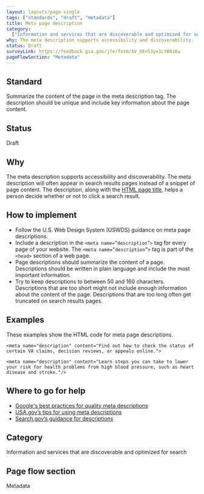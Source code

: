 ```yaml
---
layout: layouts/page-single
tags: ["standards", "draft", "metadata"]
title: Meta page description
category:
  ["Information and services that are discoverable and optimized for search"]
why: The meta description supports accessibility and discoverability.
status: Draft
surveyLink: https://feedback.gsa.gov/jfe/form/SV_bEn53yx1LYB816u
pageFlowSection: "Metadata"
---
```


## Standard

Summarize the content of the page in the meta description tag. The description should be unique and include key information about the page content.

## Status

Draft

## Why

The meta description supports accessibility and discoverability. The meta description will often appear in search results pages instead of a snippet of page content. The description, along with the [HTML page title](../html-page-title), helps a person decide whether or not to click a search result.

## How to implement

- Follow the U.S. Web Design System (USWDS) guidance on meta page descriptions.
- Include a description in the `<meta name=”description”>` tag for every page of your website. The `<meta name=”description”>` tag is part of the `<head>` section of a web page.
- Page descriptions should summarize the content of a page. Descriptions should be written in plain language and include the most important information.
- Try to keep descriptions to between 50 and 160 characters. Descriptions that are too short might not include enough information about the content of the page. Descriptions that are too long often get truncated on search results pages.

## Examples

These examples show the HTML code for meta page descriptions.

`<meta name="description" content="Find out how to check the status of certain VA claims, decision reviews, or appeals online.">`

`<meta name="description" content="Learn steps you can take to lower your risk for health problems from high blood pressure, such as heart disease and stroke."/>`

## Where to go for help

- [Google's best practices for quality meta descriptions](https://developers.google.com/search/docs/appearance/snippet#meta-descriptions)
- [USA.gov’s tips for using meta descriptions](https://blog.usa.gov/three-tips-for-using-meta-descriptions)
- [Search.gov’s guidance for descriptions](https://search.gov/indexing/metadata.html#description)

## Category

Information and services that are discoverable and optimized for search

## Page flow section

Metadata
